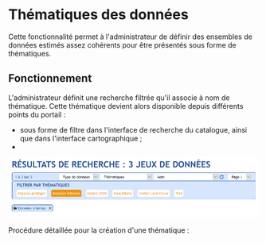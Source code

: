 # Thématiques des données

Cette fonctionnalité permet à l'administrateur de définir des ensembles de données estimés assez cohérents pour être présentés sous forme de thématiques.

## Fonctionnement

L'administrateur définit une recherche filtrée qu'il associe à nom de thématique. Cette thématique devient alors disponible depuis différents points du portail :

* sous forme de filtre dans l'interface de recherche du catalogue, ainsi que dans l'interface cartographique ;
* 

!["Exemple de résultat du filtre par thématique dans le catalogue"](/assets/front_custom_thematics_filter.png)

Procédure détaillée pour la création d'une thématique :

